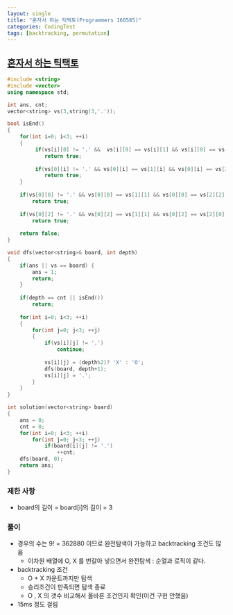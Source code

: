 ```yaml
---
layout: single
title: "혼자서 하는 틱택토(Programmers 160585)"
categories: CodingTest
tags: [backtracking, permutation]
---
```


## <a href="https://school.programmers.co.kr/learn/courses/30/lessons/160585" target="_blank">혼자서 하는 틱택토</a>

```cpp
#include <string>
#include <vector>
using namespace std;

int ans, cnt;
vector<string> vs(3,string(3,'.'));

bool isEnd()
{
    for(int i=0; i<3; ++i)
    {
         if(vs[i][0] != '.' &&  vs[i][0] == vs[i][1] && vs[i][0] == vs[i][2])
            return true;
        
         if(vs[0][i] != '.' && vs[0][i] == vs[1][i] && vs[0][i] == vs[2][i])
            return true;
    }
      
    if(vs[0][0] != '.' && vs[0][0] == vs[1][1] && vs[0][0] == vs[2][2])
        return true;
    
    if(vs[0][2] != '.' && vs[0][2] == vs[1][1] && vs[0][2] == vs[2][0])
        return true;
    
    return false;
}

void dfs(vector<string>& board, int depth)
{
    if(ans || vs == board) {
        ans = 1;        
        return;
    }
    
    if(depth == cnt || isEnd())
        return;
    
    for(int i=0; i<3; ++i)
    {
        for(int j=0; j<3; ++j)
        {
            if(vs[i][j] != '.')
                continue;
        
            vs[i][j] = (depth%2)? 'X' : 'O';
            dfs(board, depth+1);
            vs[i][j] = '.';
        }
    }
}

int solution(vector<string> board)
{
    ans = 0; 
    cnt = 0;
    for(int i=0; i<3; ++i)
        for(int j=0; j<3; ++j)
            if(board[i][j] != '.')
                ++cnt;
    dfs(board, 0);
    return ans;
}
```

### 제한 사항

- board의 길이 = board[i]의 길이 = 3

### 풀이

- 경우의 수는 9! = 362880 이므로 완전탐색이 가능하고 backtracking 조건도 많음
  - 이차원 배열에 O, X 를 번갈아 넣으면서 완전탐색 : 순열과 로직이 같다.
- backtracking 조건
  - O + X 카운트까지만 탐색
  - 승리조건이 만족되면 탐색 종료
  - O , X 의 갯수 비교해서 올바른 조건인지 확인(이건 구현 안했음)
- 15ms 정도 걸림
